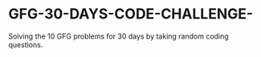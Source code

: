 # GFG-30-DAYS-CODE-CHALLENGE-
Solving the  10 GFG problems for 30 days by taking random coding questions.
